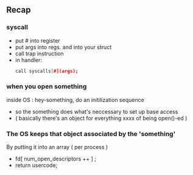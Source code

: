 ## Recap 

### syscall
* put # into register
* put args into regs. and into your struct
* call trap instruction
* in handler: 
	```cpp
	call syscalls[#](args);
	```

### when you open something
inside OS : hey-something, do an initilization sequence
* so the something does what's neccessary to set up base access
* ( basically there's an object for everything xxxx of being open()-ed )

### The OS keeps that object associated by the 'something'
By putting it into an array ( per process )
* fd[ num_open_descriptors ++ ] ;
* return usercode;
